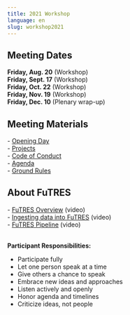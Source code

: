 ```yaml
---
title: 2021 Workshop
language: en
slug: workshop2021
---
```


<h2>Meeting Dates</h2>
<strong>Friday, Aug. 20</strong> (Workshop) <br>
<strong>Friday, Sept. 17</strong> (Workshop)<br>
<strong>Friday, Oct. 22</strong> (Workshop)<br>
<strong>Friday, Nov. 19</strong> (Workshop)<br>
<strong>Friday, Dec. 10</strong> (Plenary wrap-up)<br>

<h2>Meeting Materials</h2>
- <a href="https://youtu.be/ZYjGMMn_e14">Opening Day</a> <br>
- <a href="https://futres.org/workshop2021projects/">Projects</a> <br>
- <a href="https://futres.org/codeofconduct/">Code of Conduct</a> <br>
- <a href="https://docs.google.com/document/d/1sF7iFPCr47cFqJx1QBHzR_CIGdNgkC0xqv_xRj4RaS4/edit?usp=sharing">Agenda</a> <br>
- <a href="https://docs.google.com/presentation/d/1IMwa1ai8XT5lgzXWNcdO6YRAu82UiAD6GpINeMO-Bek/edit#slide=id.p">Ground Rules</a>


<br>

<h2>About FuTRES</h2>
- <a href="https://youtu.be/2zr7aJ_KZlI">FuTRES Overview</a> (video) <br> 
- <a href="https://www.youtube.com/watch?v=WyJKmFsUVKc">Ingesting data into FuTRES</a> (video) <br>
- <a href="https://youtu.be/tn_Rf9CQX3Y">FuTRES Pipeline</a> (video) <br> 

<br>

<strong>Participant Responsibilities: </strong> <br>
  - Participate fully <br> 
  - Let one person speak at a time <br>
  - Give others a chance to speak <br>
  - Embrace new ideas and approaches <br>
  - Listen actively and openly <br>
  - Honor agenda and timelines <br>
  - Criticize ideas, not people <br>
